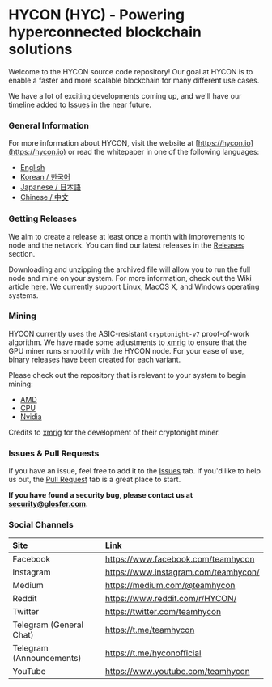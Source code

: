 # HYCON (HYC) - Powering hyperconnected blockchain solutions

Welcome to the HYCON source code repository! Our goal at HYCON is to enable a faster and more scalable blockchain for many different use cases.

We have a lot of exciting developments coming up, and we'll have our timeline added to [Issues](https://github.com/Team-Hycon/hycon-core/issues) in the near future.

### General Information

For more information about HYCON, visit the website at [https://hycon.io](https://hycon.io) or read the whitepaper in one of the following languages:

- [English](https://hycon.io/wp-content/uploads/2018/08/whitepaper1.2.2_en.pdf)
- [Korean / 한국어](https://hycon.io/wp-content/uploads/2018/08/whitepaper.1.2.2_kr.pdf)
- [Japanese / 日本語](https://hycon.io/wp-content/uploads/2018/08/whitepaper_jp.pdf)
- [Chinese / 中文](https://hycon.io/wp-content/uploads/2018/08/whitepaper_cn.pdf)

### Getting Releases

We aim to create a release at least once a month with improvements to node and the network. You can find our latest releases in the [Releases](https://github.com/Team-Hycon/hycon-core/releases) section.

Downloading and unzipping the archived file will allow you to run the full node and mine on your system. For more information, check out the Wiki article [here](https://github.com/Team-Hycon/hycon-core/wiki/Mining-Instructions). We currently support Linux, MacOS X, and Windows operating systems.

### Mining

HYCON currently uses the ASIC-resistant `cryptonight-v7` proof-of-work algorithm. We have made some adjustments to [xmrig](https://github.com/xmrig) to ensure that the GPU miner runs smoothly with the HYCON node. For your ease of use, binary releases have been created for each variant.

Please check out the repository that is relevant to your system to begin mining: 

- [AMD](https://github.com/Team-Hycon/xmrig-amd)
- [CPU](https://github.com/Team-Hycon/xmrig)
- [Nvidia](https://github.com/Team-Hycon/xmrig-nvidia)

Credits to [xmrig](https://github.com/xmrig) for the development of their cryptonight miner.

### Issues & Pull Requests

If you have an issue, feel free to add it to the [Issues](https://github.com/Team-Hycon/hycon-core/issues) tab. 
If you'd like to help us out, the [Pull Request](https://github.com/Team-Hycon/hycon-core/pulls) tab is a great place to start.

**If you have found a security bug, please contact us at [security@glosfer.com](security@glosfer.com).**

### Social Channels

| Site | Link |
|:-----------|:-----------|
| Facebook | https://www.facebook.com/teamhycon |
| Instagram | https://www.instagram.com/teamhycon/ |
| Medium | https://medium.com/@teamhycon |
| Reddit | https://www.reddit.com/r/HYCON/ |
| Twitter | https://twitter.com/teamhycon |
| Telegram (General Chat) | https://t.me/teamhycon |
| Telegram (Announcements) | https://t.me/hyconofficial |
| YouTube | https://www.youtube.com/teamhycon |
